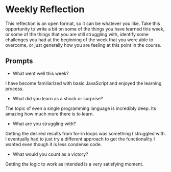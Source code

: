 # Weekly Reflection
This reflection is an open format, so it can be whatever you like. Take this opportunity to write a bit on some of the things you have learned this week, or some of the things that you are still struggling with, identify some challenges you had at the beginning of the week that you were able to overcome, or just generally how you are feeling at this point in the course.

## Prompts
- What went well this week?

I have become familiarized with basic JavaScript and enjoyed the learning process.

- What did you learn as a shock or surprise?

The topic of even a single programming language is incredibly deep.
Its amazing how much more there is to learn.

- What are you struggling with?

Getting the desired results from for-in loops was something I struggled with. I eventually had to just try a different approach to get the functionality I wanted even though it is less condense code.

- What would you count as a victory?

Getting the logic to work as intended is a very satisfying moment.